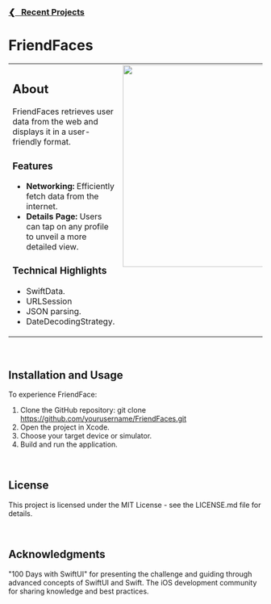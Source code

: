 <h3><a href="https://github.com/ricardonovelot">❮‎‎‎ &nbsp; Recent Projects</a></h3>

# FriendFaces

<table>
<tr>
<td valign="top">

 ## About
 
 FriendFaces retrieves user data from the web and displays it in a user-friendly format.
 
 ### Features
 
 - **Networking:** Efficiently fetch data from the internet.
 - **Details Page:** Users can tap on any profile to unveil a more detailed view.
 
 ### Technical Highlights

 - SwiftData.
 - URLSession
 - JSON parsing.
 - DateDecodingStrategy.
  
</td>
<td valign="top">

<img src="https://github.com/ricardonovelot/FriendFaces/assets/84286086/f37784ef-9b1b-4041-acd3-60b0e5da563a" width="400">

</td>
</tr>
</table>
<br>

## Installation and Usage

To experience FriendFace:

1. Clone the GitHub repository: git clone https://github.com/yourusername/FriendFaces.git
2. Open the project in Xcode.
3. Choose your target device or simulator.
4. Build and run the application.

<br>

## License

This project is licensed under the MIT License - see the LICENSE.md file for details.

<br>

## Acknowledgments

"100 Days with SwiftUI" for presenting the challenge and guiding through advanced concepts of SwiftUI and Swift.
The iOS development community for sharing knowledge and best practices.

<br>
